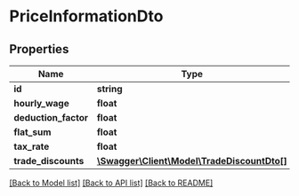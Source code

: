 # PriceInformationDto

## Properties
Name | Type | Description | Notes
------------ | ------------- | ------------- | -------------
**id** | **string** |  | 
**hourly_wage** | **float** |  | 
**deduction_factor** | **float** |  | 
**flat_sum** | **float** |  | 
**tax_rate** | **float** |  | 
**trade_discounts** | [**\Swagger\Client\Model\TradeDiscountDto[]**](TradeDiscountDto.md) |  | [optional] 

[[Back to Model list]](../README.md#documentation-for-models) [[Back to API list]](../README.md#documentation-for-api-endpoints) [[Back to README]](../README.md)


